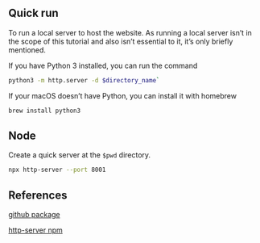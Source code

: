 


## Quick run

To run a local server to host the website. As running a local server isn’t in the scope of this tutorial and also isn’t essential to it, it’s only briefly mentioned. 

If you have Python 3 installed, you can run the command 

```bash
python3 -m http.server -d $directory_name`
```

If your macOS doesn’t have Python, you can install it with homebrew 

```bash
brew install python3
```


## Node

Create a quick server at the `$pwd` directory.

```sh
npx http-server --port 8001
```



## References

[github package](https://github.com/http-party/http-server)

[http-server npm](https://www.npmjs.com/package/http-server)